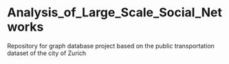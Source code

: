 # Analysis_of_Large_Scale_Social_Networks
Repository for graph database project based on the public transportation dataset of the city of Zurich
